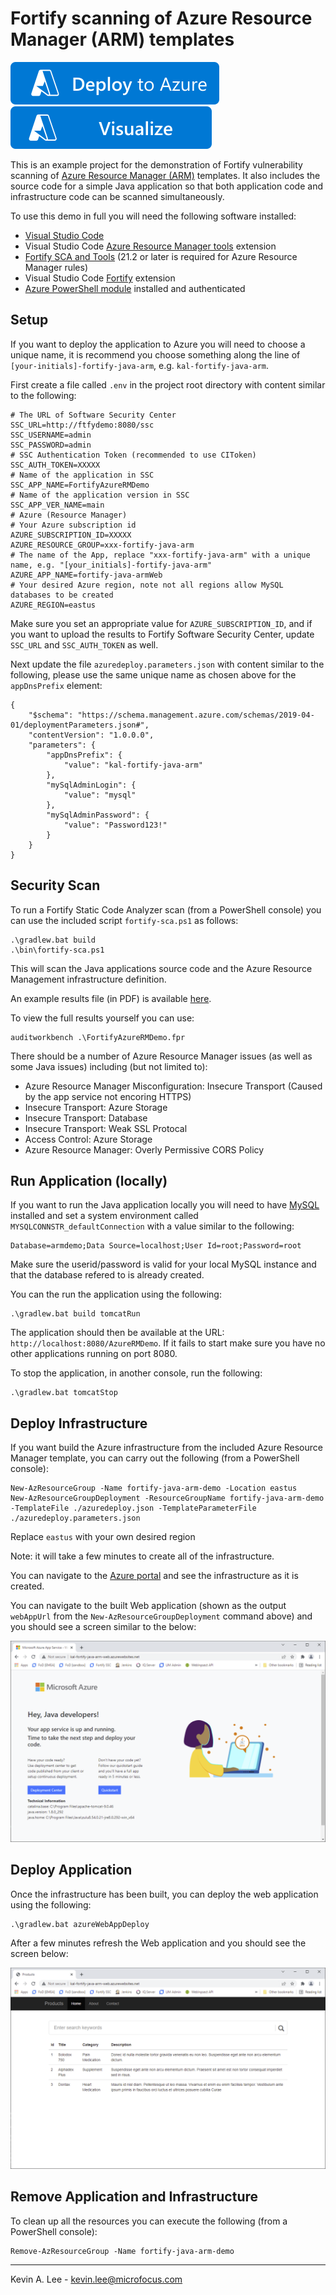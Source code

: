 # Fortify scanning of Azure Resource Manager (ARM) templates

[![Deploy To Azure](https://raw.githubusercontent.com/Azure/azure-quickstart-templates/master/1-CONTRIBUTION-GUIDE/images/deploytoazure.svg?sanitize=true)](https://portal.azure.com/#create/Microsoft.Template/uri/https%3A%2F%2Fraw.githubusercontent.com%2F2Fmfdemo%2FFortifyAzureRMDemo%2Fazuredeploy.json)
[![Visualize](https://raw.githubusercontent.com/Azure/azure-quickstart-templates/master/1-CONTRIBUTION-GUIDE/images/visualizebutton.svg?sanitize=true)](http://armviz.io/#/?load=https%3A%2F%2Fraw.githubusercontent.com%2Fmfdemo%2FFortifyAzureRMDemo%2Fmaster%2Fazuredeploy.json)

This is an example project for the demonstration of Fortify vulnerability scanning of [Azure Resource Manager (ARM)](https://azure.microsoft.com/en-gb/features/resource-manager/) templates. It also includes the source code for a simple Java application so that both application code and infrastructure code can be scanned simultaneously.

To use this demo in full you will need the following software installed:

* [Visual Studio Code](https://code.visualstudio.com/)
* Visual Studio Code [Azure Resource Manager tools](https://marketplace.visualstudio.com/items?itemName=msazurermtools.azurerm-vscode-tools) extension
* [Fortify SCA and Tools](https://www.microfocus.com/en-us/cyberres/application-security/static-code-analyzer) (21.2 or later is required for Azure Resource Manager rules)
* Visual Studio Code [Fortify](https://marketplace.visualstudio.com/items?itemName=fortifyvsts.fortify-extension-for-vs-code) extension
* [Azure PowerShell module](https://docs.microsoft.com/en-us/powershell/azure/install-az-ps) installed and authenticated

Setup
-----

If you want to deploy the application to Azure you will need to choose a unique name, it is recommend
you choose something along the line of `[your-initials]-fortify-java-arm`, e.g. `kal-fortify-java-arm`.

First create a file called `.env` in the project root directory with content similar to the following:

```
# The URL of Software Security Center
SSC_URL=http://ftfydemo:8080/ssc
SSC_USERNAME=admin
SSC_PASSWORD=admin
# SSC Authentication Token (recommended to use CIToken)
SSC_AUTH_TOKEN=XXXXX
# Name of the application in SSC
SSC_APP_NAME=FortifyAzureRMDemo
# Name of the application version in SSC
SSC_APP_VER_NAME=main
# Azure (Resource Manager)
# Your Azure subscription id
AZURE_SUBSCRIPTION_ID=XXXXX
AZURE_RESOURCE_GROUP=xxx-fortify-java-arm
# The name of the App, replace "xxx-fortify-java-arm" with a unique name, e.g. "[your_initials]-fortify-java-arm"
AZURE_APP_NAME=fortify-java-armWeb
# Your desired Azure region, note not all regions allow MySQL databases to be created
AZURE_REGION=eastus
```

Make sure you set an appropriate value for `AZURE_SUBSCRIPTION_ID`, and if you want to upload the results to Fortify
Software Security Center, update `SSC_URL` and `SSC_AUTH_TOKEN` as well.

Next update the file `azuredeploy.parameters.json` with content similar to the following, please use the same
unique name as chosen above for the `appDnsPrefix` element:

```
{
    "$schema": "https://schema.management.azure.com/schemas/2019-04-01/deploymentParameters.json#",
    "contentVersion": "1.0.0.0",
    "parameters": {
        "appDnsPrefix": {
            "value": "kal-fortify-java-arm"
        },
        "mySqlAdminLogin": {
            "value": "mysql"
        },
        "mySqlAdminPassword": {
            "value": "Password123!"
        }
    }
}
```

Security Scan
-------------

To run a Fortify Static Code Analyzer scan (from a PowerShell console) you can use the included script `fortify-sca.ps1` as follows:

```
.\gradlew.bat build
.\bin\fortify-sca.ps1
```

This will scan the Java applications source code and the Azure Resource Management infrastructure definition.

An example results file  (in PDF) is available [here](samples/JavaARMDemo.pdf).

To view the full results yourself you can use:

```
auditworkbench .\FortifyAzureRMDemo.fpr
```

There should be a number of Azure Resource Manager issues (as well as some Java issues) including (but not limited to):

- Azure Resource Manager Misconfiguration: Insecure Transport
  (Caused by the app service not encoring HTTPS)
- Insecure Transport: Azure Storage
- Insecure Transport: Database
- Insecure Transport: Weak SSL Protocal
- Access Control: Azure Storage
- Azure Resource Manager: Overly Permissive CORS Policy  

Run Application (locally)
-------------------------

If you want to run the Java application locally you will need to have [MySQL](https://www.mysql.com/) installed and set a system
environment called `MYSQLCONNSTR_defaultConnection` with a value similar to the following:

```
Database=armdemo;Data Source=localhost;User Id=root;Password=root
```

Make sure the userid/password is valid for your local MySQL instance and that the database refered to is already created.

You can the run the application using the following:

```
.\gradlew.bat build tomcatRun
```

The application should then be available at the URL: `http://localhost:8080/AzureRMDemo`. If it fails to start make sure you have
no other applications running on port 8080.

To stop the application, in another console, run the following:

```
.\gradlew.bat tomcatStop
```


Deploy Infrastructure
---------------------

If you want build the Azure infrastructure from the included Azure Resource Manager template, you can carry out the following
(from a PowerShell console):    

```
New-AzResourceGroup -Name fortify-java-arm-demo -Location eastus
New-AzResourceGroupDeployment -ResourceGroupName fortify-java-arm-demo -TemplateFile ./azuredeploy.json -TemplateParameterFile ./azuredeploy.parameters.json
```

Replace `eastus` with your own desired region

Note: it will take a few minutes to create all of the infrastructure.

You can navigate to the [Azure portal](https://portal.azure.com/#home) and see the infrastructure as it is created.

You can navigate to the built Web application (shown as the output `webAppUrl` from the `New-AzResourceGroupDeployment` command above) 
and you should see a screen similar to the below:

![Screenshot](media/fortify-java-arm-web-blank.png)

Deploy Application
------------------

Once the infrastructure has been built, you can deploy the web application using the following:

```
.\gradlew.bat azureWebAppDeploy
```

After a few minutes refresh the Web application and you should see the screen below:

![Screenshot](media/fortify-java-arm-web-deployed.png)

Remove Application and Infrastructure
-------------------------------------

To clean up all the resources you can execute the following (from a PowerShell console):

```
Remove-AzResourceGroup -Name fortify-java-arm-demo
```

---

Kevin A. Lee - kevin.lee@microfocus.com

